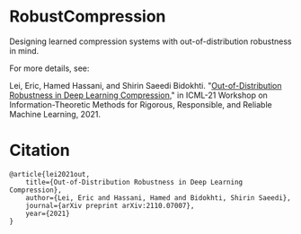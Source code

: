 # RobustCompression
Designing learned compression systems with out-of-distribution robustness in mind. 

For more details, see:

Lei, Eric, Hamed Hassani, and Shirin Saeedi Bidokhti. "[Out-of-Distribution Robustness in Deep Learning Compression,](https://arxiv.org/abs/2110.07007)" in ICML-21 Workshop on Information-Theoretic Methods for Rigorous, Responsible, and Reliable Machine Learning, 2021.

# Citation

    @article{lei2021out,
        title={Out-of-Distribution Robustness in Deep Learning Compression},
        author={Lei, Eric and Hassani, Hamed and Bidokhti, Shirin Saeedi},
        journal={arXiv preprint arXiv:2110.07007},
        year={2021}
    }
